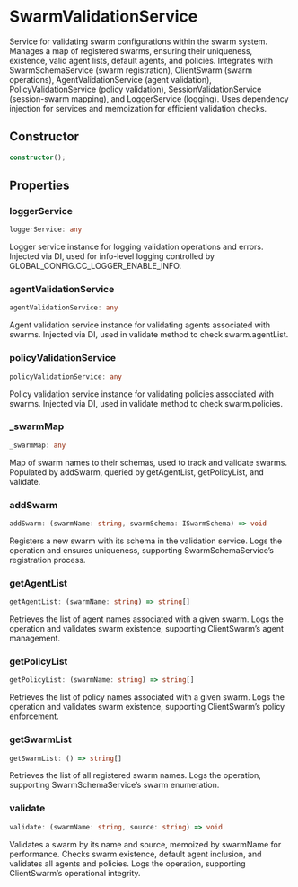 # SwarmValidationService

Service for validating swarm configurations within the swarm system.
Manages a map of registered swarms, ensuring their uniqueness, existence, valid agent lists, default agents, and policies.
Integrates with SwarmSchemaService (swarm registration), ClientSwarm (swarm operations),
AgentValidationService (agent validation), PolicyValidationService (policy validation),
SessionValidationService (session-swarm mapping), and LoggerService (logging).
Uses dependency injection for services and memoization for efficient validation checks.

## Constructor

```ts
constructor();
```

## Properties

### loggerService

```ts
loggerService: any
```

Logger service instance for logging validation operations and errors.
Injected via DI, used for info-level logging controlled by GLOBAL_CONFIG.CC_LOGGER_ENABLE_INFO.

### agentValidationService

```ts
agentValidationService: any
```

Agent validation service instance for validating agents associated with swarms.
Injected via DI, used in validate method to check swarm.agentList.

### policyValidationService

```ts
policyValidationService: any
```

Policy validation service instance for validating policies associated with swarms.
Injected via DI, used in validate method to check swarm.policies.

### _swarmMap

```ts
_swarmMap: any
```

Map of swarm names to their schemas, used to track and validate swarms.
Populated by addSwarm, queried by getAgentList, getPolicyList, and validate.

### addSwarm

```ts
addSwarm: (swarmName: string, swarmSchema: ISwarmSchema) => void
```

Registers a new swarm with its schema in the validation service.
Logs the operation and ensures uniqueness, supporting SwarmSchemaService’s registration process.

### getAgentList

```ts
getAgentList: (swarmName: string) => string[]
```

Retrieves the list of agent names associated with a given swarm.
Logs the operation and validates swarm existence, supporting ClientSwarm’s agent management.

### getPolicyList

```ts
getPolicyList: (swarmName: string) => string[]
```

Retrieves the list of policy names associated with a given swarm.
Logs the operation and validates swarm existence, supporting ClientSwarm’s policy enforcement.

### getSwarmList

```ts
getSwarmList: () => string[]
```

Retrieves the list of all registered swarm names.
Logs the operation, supporting SwarmSchemaService’s swarm enumeration.

### validate

```ts
validate: (swarmName: string, source: string) => void
```

Validates a swarm by its name and source, memoized by swarmName for performance.
Checks swarm existence, default agent inclusion, and validates all agents and policies.
Logs the operation, supporting ClientSwarm’s operational integrity.
